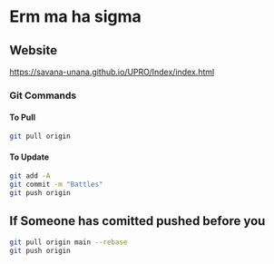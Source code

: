 # Erm ma ha sigma

## Website

<https://savana-unana.github.io/UPRO/Index/index.html>

### Git Commands

#### To Pull

``` bash
git pull origin
```

#### To Update

```bash
git add -A 
git commit -m "Battles"
git push origin 

```

## If Someone has comitted pushed before you

 ``` bash
 git pull origin main --rebase
 git push origin
```
